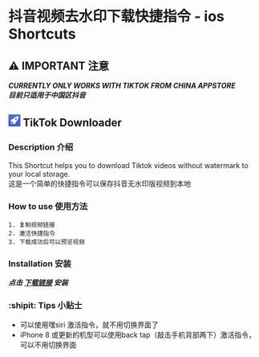 # 抖音视频去水印下载快捷指令 - ios Shortcuts

## :warning: IMPORTANT 注意 
***CURRENTLY ONLY WORKS WITH TIKTOK FROM CHINA APPSTORE   
目前只适用于中国区抖音***

## ![](img/tiktok_downloader_small.png) TikTok Downloader
  ### Description 介绍
  This Shortcut helps you to download Tiktok videos without watermark to your local storage.   
  这是一个简单的快捷指令可以保存抖音无水印版视频到本地

  ### How to use 使用方法
    1. 复制视频链接
    2. 激活快捷指令
    3. 下载成功后可以预览视频

  ### Installation 安装
  

   **_点击 [下载链接](https://www.icloud.com/shortcuts/8d2fd93eb51b4497a0f134d778f39a9c) 安装_**
  
  

  ### :shipit: Tips 小贴士
  * 可以使用嘿siri 激活指令，就不用切换界面了
  * iPhone 8 或更新的机型可以使用back tap（敲击手机背部两下）激活指令，可以不用切换界面

